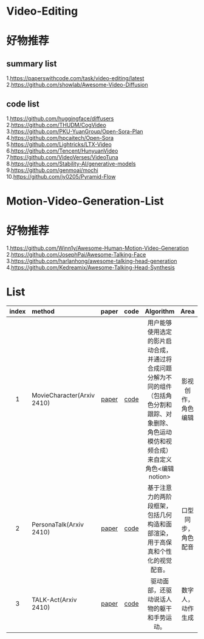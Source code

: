 # Video-Editing

# 好物推荐
## summary list
1.https://paperswithcode.com/task/video-editing/latest   
2.https://github.com/showlab/Awesome-Video-Diffusion  

## code list
1.https://github.com/huggingface/diffusers   
2.https://github.com/THUDM/CogVideo    
3.https://github.com/PKU-YuanGroup/Open-Sora-Plan    
4.https://github.com/hpcaitech/Open-Sora    
5.https://github.com/Lightricks/LTX-Video     
6.https://github.com/Tencent/HunyuanVideo    
7.https://github.com/VideoVerses/VideoTuna   
8.https://github.com/Stability-AI/generative-models    
9.https://github.com/genmoai/mochi    
10.https://github.com/jy0205/Pyramid-Flow    


# Motion-Video-Generation-List

# 好物推荐
1.https://github.com/Winn1y/Awesome-Human-Motion-Video-Generation   
2.https://github.com/JosephPai/Awesome-Talking-Face    
3.https://github.com/harlanhong/awesome-talking-head-generation    
4.https://github.com/Kedreamix/Awesome-Talking-Head-Synthesis
 


# List

| index | method  | paper | code | Algorithm | Area |
| :----:| :---- | :----: | :----: | :----: | :----: |
| 1 | MovieCharacter(Arxiv 2410) | [paper](https://arxiv.org/pdf/2410.20974) | [code](https://moviecharacter.github.io/) | 用户能够使用选定的影片启动合成，并通过将合成问题分解为不同的组件（包括角色分割和跟踪、对象删除、角色运动模仿和视频合成）来自定义角色<编辑notion>  | 影视创作，角色编辑 |
| 2 | PersonaTalk(Arxiv 2410) | [paper](https://arxiv.org/pdf/2409.05379) | [code](https://grisoon.github.io/PersonaTalk/) | 基于注意力的两阶段框架，包括几何构造和面部渲染，用于高保真和个性化的视觉配音。  | 口型同步，角色配音 |
| 3 | TALK-Act(Arxiv 2410) | [paper](https://arxiv.org/pdf/2410.10696) | [code](https://guanjz20.github.io/projects/TALK-Act/) | 驱动面部，还驱动说话人物的躯干和手势运动。  | 数字人，动作生成 |
